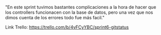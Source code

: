 "En este sprint tuvimos bastantes complicaciones a la hora de hacer que los controllers funcionacen con la base de datos, pero una vez que nos dimos cuenta de los errores todo fue más facil."

Link Trello: https://trello.com/b/4vFCyYBC/sprint6-gitstatus